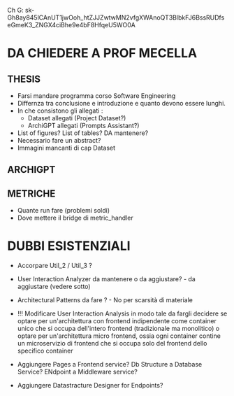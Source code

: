 Ch G: sk-Gh8ay845lCAnUT1jwOoh_htZJJZwtwMN2vfgXWAnoQT3BlbkFJ6BssRUDfseGmeK3_ZNGX4ciBhe9e4bF8HfqeU5WO0A



# DA CHIEDERE A PROF MECELLA

## THESIS
- Farsi mandare programma corso Software Engineering
- Differnza tra conclusione e introduzione e quanto devono essere lunghi. 
- In che consistono gli allegati :
  - Dataset allegati (Project Dataset?)
  - ArchiGPT allegati (Prompts Assistant?)
- List of figures? List of tables? DA mantenere?
- Necessario fare un abstract?
- Immagini mancanti di cap Dataset

## ARCHIGPT

## METRICHE
- Quante run fare (problemi soldi)
- Dove mettere il bridge di metric_handler



# DUBBI ESISTENZIALI

- Accorpare Util_2 / Util_3 ? 
- User Interaction Analyzer da mantenere o da aggiustare? - da aggiustare (vedere sotto)
- Architectural Patterns da fare ? - No per scarsità di materiale 

- !!! Modificare User Interaction Analysis in modo tale da fargli decidere se optare per un'architettura con frontend indipendente come container unico che si occupa dell'intero frontend (tradizionale ma monolitico) o optare per un'architettura micro frontend, ossia ogni container contine un microservizio di frontend che si occupa solo del frontend dello specifico container

- Aggiungere Pages a Frontend service? Db Structure a Database Service? ENdpoint a Middleware service?
- Aggiungere Datastracture Designer for Endpoints?

